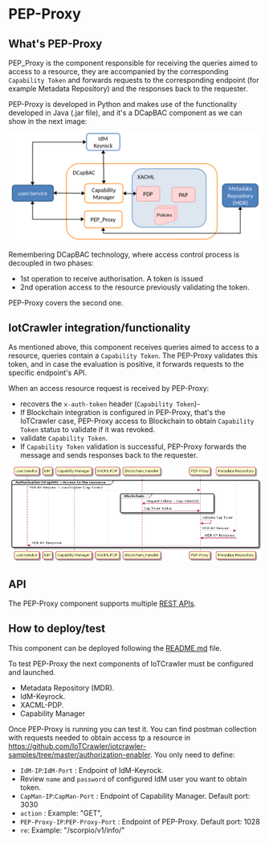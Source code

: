 # PEP-Proxy

## What's PEP-Proxy

PEP_Proxy is the component responsible for receiving the queries aimed to access to a resource, they are accompanied by the corresponding `Capability Token` and forwards requests to the corresponding endpoint (for example Metadata Repository) and the responses back to the requester.

PEP-Proxy is developed in Python and makes use of the functionality developed in Java (.jar file), and it's a DCapBAC component as we can show in the next image:

![security-components](../security-components.png)

Remembering DCapBAC technology, where access control process is decoupled in two phases:

- 1st operation to receive authorisation. A token is issued
- 2nd operation access to the resource previously validating the token.

PEP-Proxy covers the second one.

## IotCrawler integration/functionality

As mentioned above, this component receives queries aimed to access to a resource, queries contain a `Capability Token`. The PEP-Proxy validates this token, and in case the evaluation is positive, it forwards requests to the specific endpoint's API.

When an access resource request is received by PEP-Proxy:

- recovers the `x-auth-token` header (`Capability Token`)-
- If Blockchain integration is configured in PEP-Proxy, that's the IoTCrawler case, PEP-Proxy access to Blockchain to obtain `Capability Token` status to validate if it was revoked.
- validate `Capability Token`.
- If `Capability Token` validation is successful, PEP-Proxy forwards the message and sends responses back to the requester.

![interaction-diagram-pep-proxy](interaction-diagram-pep-proxy.png)

## API

The PEP-Proxy component supports multiple [REST APIs](pep-proxy-api).

## How to deploy/test

This component can be deployed following the [README.md](https://github.com/IoTCrawler/PEP-Proxy) file.

To test PEP-Proxy the next components of IoTCrawler must be configured and launched.

- Metadata Repository (MDR).
- IdM-Keyrock.
- XACML-PDP.
- Capability Manager

Once PEP-Proxy is running you can test it. You can find postman collection with requests needed to obtain access tp a resource in https://github.com/IoTCrawler/iotcrawler-samples/tree/master/authorization-enabler. You only need to define:

- `IdM-IP`:`IdM-Port` : Endpoint of IdM-Keyrock.
- Review `name` and `password` of configured IdM user you want to obtain token.
- `CapMan-IP`:`CapMan-Port` : Endpoint of Capability Manager. Default port: 3030
- `action` : Example: "GET",
- `PEP-Proxy-IP`:`PEP-Proxy-Port` : Endpoint of PEP-Proxy. Default port: 1028
- `re`: Example: "/scorpio/v1/info/"